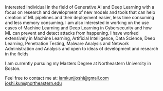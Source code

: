 Interested individual in the field of Generative AI and Deep Learning with a focus on research and development of new models and tools that can help creation of ML pipelines and their deployment easier, less time consuming and less memory consuming. I am also interested in working on the use cases of Machine Learning and Deep Learning in Cybersecurity and how ML can prevent and detect attacks from happening. I have worked extensively in Machine Learning, Artificial Intelligence, Data Science, Deep Learning, Penetration Testing, Malware Analysis and Network Administration and Analysis and open to ideas of development and research in the fields

I am currently pursuing my Masters Degree at Northeastern University in Boston.

Feel free to contact me at:
iamkunjjoshi@gmail.com
joshi.kun@northeastern.edu

